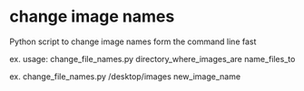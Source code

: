 # change image names

Python script to change image names form the command line fast

ex. usage: change_file_names.py directory_where_images_are name_files_to

ex. change_file_names.py /desktop/images new_image_name
